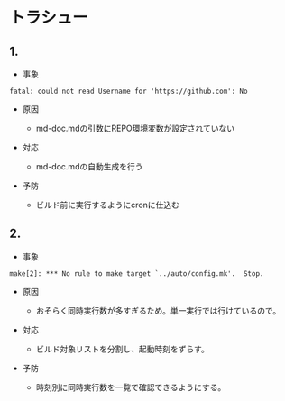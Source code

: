 # トラシュー

## 1.

- 事象

```
fatal: could not read Username for 'https://github.com': No
```

- 原因

  - md-doc.mdの引数にREPO環境変数が設定されていない

- 対応

  - md-doc.mdの自動生成を行う

- 予防

  - ビルド前に実行するようにcronに仕込む

## 2.

- 事象

```
make[2]: *** No rule to make target `../auto/config.mk'.  Stop.
```

- 原因

  - おそらく同時実行数が多すぎるため。単一実行では行けているので。

- 対応

  - ビルド対象リストを分割し、起動時刻をずらす。

- 予防

  - 時刻別に同時実行数を一覧で確認できるようにする。
